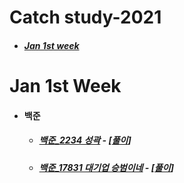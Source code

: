 # Catch study-2021

- ##### [Jan 1st week](#jan-1st-week-1)

  ##### 


# Jan 1st Week

- #### 백준

  - ##### [백준_2234 성곽](https://www.acmicpc.net/problem/2234) - [[풀이](https://github.com/catch4/Song/blob/master/2021/jan_1st_week/2234.cpp)]

  - ##### [백준_17831 대기업 승범이네](https://www.acmicpc.net/problem/17831) - [[풀이](https://github.com/catch4/Song/blob/master/2021/jan_1st_week/17831.cpp)]

